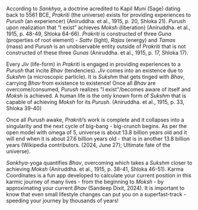 According to *Sankhya*, a doctrine acredited to Kapil *Muni* (Sage) dating back to 5561 BCE, *Prakriti* (the universe) exists for providing experiences to *Purush* (an experiencer) (Aniruddha. et al., 1915, p. 20, Shloka 21). *Purush* upon realization that “I exist” achieves *Moksh* (liberation) (Aniruddha. et al., 1915, p. 48-49, Shloka 64-66). *Prakriti* is constructed of three *Guna* (properties of root element) - *Sattv* (light), *Rajas* (energy) and *Tamas* (mass)  and *Purush* is an unobservable entity outside of *Prakriti* that is not constructed of these three *Gunas* (Aniruddha. et al., 1915, p. 17, Shloka 17).

Every *Jiv* (life-form) in *Prakriti* is engaged in providing experiences to a *Purush* that incite *Bhav* (tendencies). *Jiv* comes into an existence due to *Sukshm* (a microscopic particle). It is *Sukshm* that gets tinged with *Bhav*, carrying *Bhav* from existence to existence! Once all *Bhav* are overcome/consumed, *Purush* realizes "I exist"/becomes aware of itself and *Moksh* is achieved. A human life is the only known form of *Sukshm* that is capable of achieving *Moksh* for its *Purush*. (Aniruddha. et al., 1915, p. 33, Shloka 39-40)

Once all *Purush* awake, *Prakriti*’s work is complete and it collapses into a singularity and the next cycle of big-bang - big-crunch begins. As per the open model with omega of 5, universe is about 13.8 billion years old and it will end when it is about 27.6 billion years old - that is in another 13.8 billion years (Wikipedia contributors. (2024, June 27); Ultimate fate of the universe).  

*Sankhya*-yoga quantifies *Bhav*, overcoming which takes a *Sukshm* closer to achieving *Moksh* (Aniruddha. et al., 1915, p. 38-41, Shloka 46-51). Karma Coordinates is a fun app developed to calculate your current position in this karmic journey of many lives - from the beginning to *Moksh* - by approximating your current *Bhav* (Sandeep Dixit, 2024). It is important to know that even small lifestyle changes can put you on a superfast-track - speeding your journey by thousands of years!
